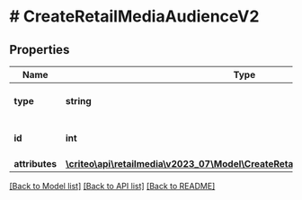 # # CreateRetailMediaAudienceV2

## Properties

Name | Type | Description | Notes
------------ | ------------- | ------------- | -------------
**type** | **string** | the name of the entity type |
**id** | **int** | Unique ID of this audience. |
**attributes** | [**\criteo\api\retailmedia\v2023_07\Model\CreateRetailMediaAudienceV2Attributes**](CreateRetailMediaAudienceV2Attributes.md) |  |

[[Back to Model list]](../../README.md#models) [[Back to API list]](../../README.md#endpoints) [[Back to README]](../../README.md)
